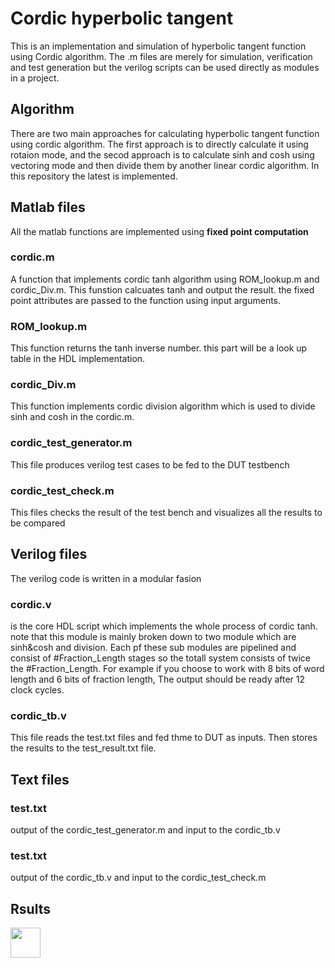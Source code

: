 # Cordic hyperbolic tangent
This is an implementation and simulation of hyperbolic tangent function using
 Cordic algorithm. The .m files are merely for simulation, verification and test
 generation but the verilog scripts can be used directly as modules in a project.
 
## Algorithm
There are two main approaches for calculating hyperbolic tangent function using cordic algorithm.
The first approach is to directly calculate it using rotaion mode, and the secod approach is to
calculate sinh and cosh using vectoring mode and then divide them by another linear cordic algorithm.
In this repository the latest is implemented.
## Matlab files
All the matlab functions are implemented using **fixed point computation**
### cordic.m
A function that implements cordic tanh algorithm using ROM_lookup.m and cordic_Div.m. This funstion
calcuates tanh and output the result. the fixed point attributes are passed to the function using
input arguments.
### ROM_lookup.m
This function returns the tanh inverse number. this part will be a look up table in the HDL implementation.
### cordic_Div.m
This function implements cordic division algorithm which is used to divide sinh and cosh in the  cordic.m.
### cordic_test_generator.m
This file produces verilog test cases to be fed to the DUT testbench
### cordic_test_check.m
This files checks the result of the test bench and visualizes all the results to be compared
## Verilog files
The verilog code is written in a modular fasion
### cordic.v
is the core HDL script which implements the whole process of cordic tanh. note that this module is mainly
broken down to two module which are sinh&cosh and division. Each pf these sub modules are pipelined
and consist of #Fraction_Length stages so the totall system consists of twice the #Fraction_Length.
For example if you choose to work with 8 bits of word length and 6 bits of fraction length, The output should
be ready after 12 clock cycles.
### cordic_tb.v
This file reads the test.txt files and fed thme to DUT as inputs. Then stores the results to the test_result.txt
file.
## Text files
### test.txt
output of the cordic_test_generator.m and input to the cordic_tb.v
### test.txt
output of the cordic_tb.v and input to the cordic_test_check.m
## Rsults
<img src="Cordic.png" height="48" width="48" >
